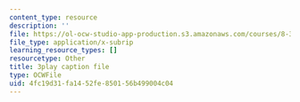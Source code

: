 ```yaml
---
content_type: resource
description: ''
file: https://ol-ocw-studio-app-production.s3.amazonaws.com/courses/8-333-statistical-mechanics-i-statistical-mechanics-of-particles-fall-2013/4fc19d31fa1452fe850156b499004c04_8kNP_VWmfFs.vtt
file_type: application/x-subrip
learning_resource_types: []
resourcetype: Other
title: 3play caption file
type: OCWFile
uid: 4fc19d31-fa14-52fe-8501-56b499004c04
---
```

